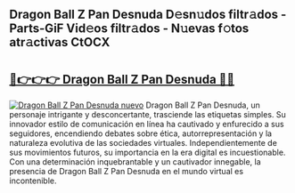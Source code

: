 ## Dragon Ball Z Pan Desnuda D𝚎sn𝚞dos filtr𝚊dos - Parts-GiF Vid𝚎os filtr𝚊dos - N𝚞evas f𝚘tos atr𝚊ctivas CtOCX

# <h2><a href="http://mb40yfm.tromn.icu/?c=Dragon+Ball+Z+Pan+Desnuda">🔗👉👉👉 Dragon Ball Z Pan Desnuda 🔗🔗</a></h2>

[![Dragon Ball Z Pan Desnuda nuevo](https://i.imgur.com/pEAQMta.gif)](http://mb40yfm.tromn.icu/?c=Dragon+Ball+Z+Pan+Desnuda)
Dragon Ball Z Pan Desnuda, un personaje intrigante y desconcertante, trasciende las etiquetas simples. Su innovador estilo de comunicación en línea ha cautivado y enfurecido a sus seguidores, encendiendo debates sobre ética, autorrepresentación y la naturaleza evolutiva de las sociedades virtuales. Independientemente de sus movimientos futuros, su importancia en la era digital es incuestionable. Con una determinación inquebrantable y un cautivador innegable, la presencia de Dragon Ball Z Pan Desnuda en el mundo virtual es incontenible.
